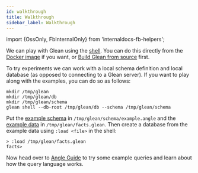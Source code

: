 ```yaml
---
id: walkthrough
title: Walkthrough
sidebar_label: Walkthrough
---
```


import {OssOnly, FbInternalOnly} from 'internaldocs-fb-helpers';

We can play with Glean using the [shell](shell.md). You can do this
directly from the [Docker image](trying.md) if you want, or [Build Glean
from source](./building.md) first.

To try experiments we can work with a local schema definition and
local database (as opposed to connecting to a Glean server).  If you
want to play along with the examples, you can do so as follows:

```lang=sh
mkdir /tmp/glean
mkdir /tmp/glean/db
mkdir /tmp/glean/schema
glean shell --db-root /tmp/glean/db --schema /tmp/glean/schema
```

Put the [example
schema](https://github.com/facebookincubator/Glean/blob/master/glean/example/schema/example.angle)
in `/tmp/glean/schema/example.angle` and the [example
data](https://github.com/facebookincubator/Glean/blob/master/glean/example/facts.glean)
in `/tmp/glean/facts.glean`. Then create a database from the example
data using `:load <file>` in the shell:

```lang=sh
> :load /tmp/glean/facts.glean
facts>
```

Now head over to [Angle Guide](angle/guide.md) to try some example
queries and learn about how the query language works.
